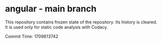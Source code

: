 # angular - main branch

This repository contains frozen state of the repository.
Its history is cleared. It is used only for static code
analysis with Codacy.

Commit Time: 1709613742